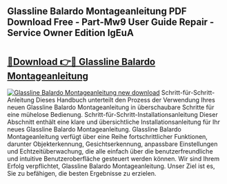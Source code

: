 ## Glassline Balardo Montageanleitung PDF Download Free - Part-Mw9 User Guide Repair - Service Owner Edition IgEuA

# <h2><a href="http://df7e5h.blite.top/?on=Glassline+Balardo+Montageanleitung">🔗Download 👉🔴 Glassline Balardo Montageanleitung</a></h2>

[![Glassline Balardo Montageanleitung new download](https://i.imgur.com/lujVjoI.png)](http://df7e5h.blite.top/?on=Glassline+Balardo+Montageanleitung)
Schritt-für-Schritt-Anleitung Dieses Handbuch unterteilt den Prozess der Verwendung Ihres neuen Glassline Balardo Montageanleitung in überschaubare Schritte für eine mühelose Bedienung. Schritt-für-Schritt-Installationsanleitung Dieser Abschnitt enthält eine klare und übersichtliche Installationsanleitung für Ihr neues Glassline Balardo Montageanleitung. Glassline Balardo Montageanleitung verfügt über eine Reihe fortschrittlicher Funktionen, darunter Objekterkennung, Gesichtserkennung, anpassbare Einstellungen und Echtzeitüberwachung, die alle einfach über die benutzerfreundliche und intuitive Benutzeroberfläche gesteuert werden können. Wir sind Ihrem Erfolg verpflichtet, Glassline Balardo Montageanleitung. Unser Ziel ist es, Sie zu befähigen, die besten Ergebnisse zu erzielen.
